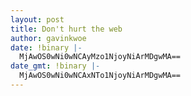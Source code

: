 ```yaml
---
layout: post
title: Don't hurt the web
author: gavinkwoe
date: !binary |-
  MjAwOS0wNi0wNCAyMzo1NjoyNiArMDgwMA==
date_gmt: !binary |-
  MjAwOS0wNi0wNCAxNTo1NjoyNiArMDgwMA==
---
```

